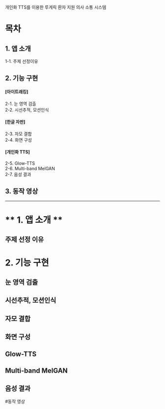 개인화 TTS를 이용한 루게릭 환자 지원 의사 소통 시스템

# 목차

## 1. 앱 소개
1-1. 주제 선정이유   

## 2. 기능 구현
#### [아이트래킹]   
2-1. 눈 영역 검출   
2-2. 시선추적, 모션인식   
  
#### [한글 자판]   
2-3. 자모 결합   
2-4. 화면 구성   

#### [개인화 TTS]   
2-5. Glow-TTS   
2-6. Multi-band MelGAN   
2-7. 음성 결과   

## 3. 동작 영상   

<hr>

# ** 1. 앱 소개 **

## 주제 선정 이유

# 2. 기능 구현 

## 눈 영역 검출

## 시선추적, 모션인식

##  자모 결합

## 화면 구성

## Glow-TTS

## Multi-band MelGAN

## 음성 결과

#동작 영상


